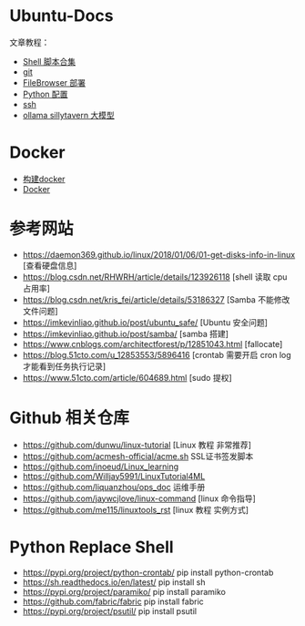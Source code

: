 # Ubuntu-Docs
文章教程：
- [Shell 脚本合集](./markdown/shell.md)
- [git](./markdown/git.md)
- [FileBrowser 部署](./markdown/filebrowser.md)
- [Python 配置](./markdown/python.md)
- [ssh](./markdown/ssh.md)
- [ollama sillytavern 大模型](./markdown/ollama-sillytavern-deploy.md)
# Docker
- [构建docker](./xray_docker/readme.md)
- [Docker](./markdown/docker_note.md)
# 参考网站
- <https://daemon369.github.io/linux/2018/01/06/01-get-disks-info-in-linux> [查看硬盘信息]
- <https://blog.csdn.net/RHWRH/article/details/123926118> [shell 读取 cpu 占用率]
- <https://blog.csdn.net/kris_fei/article/details/53186327> [Samba 不能修改文件问题]
- <https://imkevinliao.github.io/post/ubuntu_safe/> [Ubuntu 安全问题]
- <https://imkevinliao.github.io/post/samba/> [samba 搭建]
- <https://www.cnblogs.com/architectforest/p/12851043.html> [fallocate]
- <https://blog.51cto.com/u_12853553/5896416> [crontab 需要开启 cron log 才能看到任务执行记录]
- <https://www.51cto.com/article/604689.html> [sudo 提权]
# Github 相关仓库
- <https://github.com/dunwu/linux-tutorial> [Linux 教程 非常推荐]
- <https://github.com/acmesh-official/acme.sh> SSL证书签发脚本
- <https://github.com/inoeud/Linux_learning>
- <https://github.com/Willjay5991/LinuxTutorial4ML>
- <https://github.com/liquanzhou/ops_doc> 运维手册
- <https://github.com/jaywcjlove/linux-command> [linux 命令指导]
- <https://github.com/me115/linuxtools_rst> [linux 教程 实例方式]

# Python Replace Shell
* <https://pypi.org/project/python-crontab/>  pip install python-crontab
* <https://sh.readthedocs.io/en/latest/>  pip install sh
* <https://pypi.org/project/paramiko/> pip install paramiko
* <https://github.com/fabric/fabric> pip install fabric
* <https://pypi.org/project/psutil/> pip install psutil

